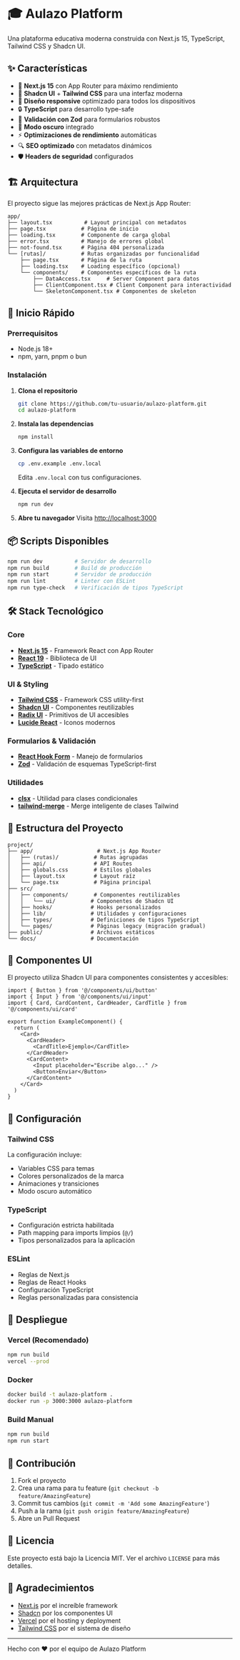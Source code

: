 # 🎓 Aulazo Platform

Una plataforma educativa moderna construida con Next.js 15, TypeScript, Tailwind CSS y Shadcn UI.

## ✨ Características

- 🚀 **Next.js 15** con App Router para máximo rendimiento
- 🎨 **Shadcn UI** + **Tailwind CSS** para una interfaz moderna
- 📱 **Diseño responsive** optimizado para todos los dispositivos
- 🔒 **TypeScript** para desarrollo type-safe
- 🎯 **Validación con Zod** para formularios robustos
- 🌙 **Modo oscuro** integrado
- ⚡ **Optimizaciones de rendimiento** automáticas
- 🔍 **SEO optimizado** con metadatos dinámicos
- 🛡️ **Headers de seguridad** configurados

## 🏗️ Arquitectura

El proyecto sigue las mejores prácticas de Next.js App Router:

```
app/
├── layout.tsx          # Layout principal con metadatos
├── page.tsx           # Página de inicio
├── loading.tsx        # Componente de carga global
├── error.tsx          # Manejo de errores global
├── not-found.tsx      # Página 404 personalizada
└── [rutas]/           # Rutas organizadas por funcionalidad
    ├── page.tsx       # Página de la ruta
    ├── loading.tsx    # Loading específico (opcional)
    └── components/    # Componentes específicos de la ruta
        ├── DataAccess.tsx     # Server Component para datos
        ├── ClientComponent.tsx # Client Component para interactividad
        └── SkeletonComponent.tsx # Componentes de skeleton
```

## 🚀 Inicio Rápido

### Prerrequisitos

- Node.js 18+ 
- npm, yarn, pnpm o bun

### Instalación

1. **Clona el repositorio**
   ```bash
   git clone https://github.com/tu-usuario/aulazo-platform.git
   cd aulazo-platform
   ```

2. **Instala las dependencias**
   ```bash
   npm install
   ```

3. **Configura las variables de entorno**
   ```bash
   cp .env.example .env.local
   ```
   Edita `.env.local` con tus configuraciones.

4. **Ejecuta el servidor de desarrollo**
   ```bash
   npm run dev
   ```

5. **Abre tu navegador**
   Visita [http://localhost:3000](http://localhost:3000)

## 📦 Scripts Disponibles

```bash
npm run dev          # Servidor de desarrollo
npm run build        # Build de producción
npm run start        # Servidor de producción
npm run lint         # Linter con ESLint
npm run type-check   # Verificación de tipos TypeScript
```

## 🛠️ Stack Tecnológico

### Core
- **[Next.js 15](https://nextjs.org/)** - Framework React con App Router
- **[React 19](https://react.dev/)** - Biblioteca de UI
- **[TypeScript](https://www.typescriptlang.org/)** - Tipado estático

### UI & Styling
- **[Tailwind CSS](https://tailwindcss.com/)** - Framework CSS utility-first
- **[Shadcn UI](https://ui.shadcn.com/)** - Componentes reutilizables
- **[Radix UI](https://www.radix-ui.com/)** - Primitivos de UI accesibles
- **[Lucide React](https://lucide.dev/)** - Iconos modernos

### Formularios & Validación
- **[React Hook Form](https://react-hook-form.com/)** - Manejo de formularios
- **[Zod](https://zod.dev/)** - Validación de esquemas TypeScript-first

### Utilidades
- **[clsx](https://github.com/lukeed/clsx)** - Utilidad para clases condicionales
- **[tailwind-merge](https://github.com/dcastil/tailwind-merge)** - Merge inteligente de clases Tailwind

## 📁 Estructura del Proyecto

```
project/
├── app/                    # Next.js App Router
│   ├── (rutas)/           # Rutas agrupadas
│   ├── api/               # API Routes
│   ├── globals.css        # Estilos globales
│   ├── layout.tsx         # Layout raíz
│   └── page.tsx           # Página principal
├── src/
│   ├── components/        # Componentes reutilizables
│   │   └── ui/           # Componentes de Shadcn UI
│   ├── hooks/            # Hooks personalizados
│   ├── lib/              # Utilidades y configuraciones
│   ├── types/            # Definiciones de tipos TypeScript
│   └── pages/            # Páginas legacy (migración gradual)
├── public/               # Archivos estáticos
└── docs/                 # Documentación
```

## 🎨 Componentes UI

El proyecto utiliza Shadcn UI para componentes consistentes y accesibles:

```tsx
import { Button } from '@/components/ui/button'
import { Input } from '@/components/ui/input'
import { Card, CardContent, CardHeader, CardTitle } from '@/components/ui/card'

export function ExampleComponent() {
  return (
    <Card>
      <CardHeader>
        <CardTitle>Ejemplo</CardTitle>
      </CardHeader>
      <CardContent>
        <Input placeholder="Escribe algo..." />
        <Button>Enviar</Button>
      </CardContent>
    </Card>
  )
}
```

## 🔧 Configuración

### Tailwind CSS
La configuración incluye:
- Variables CSS para temas
- Colores personalizados de la marca
- Animaciones y transiciones
- Modo oscuro automático

### TypeScript
- Configuración estricta habilitada
- Path mapping para imports limpios (`@/`)
- Tipos personalizados para la aplicación

### ESLint
- Reglas de Next.js
- Reglas de React Hooks
- Configuración TypeScript
- Reglas personalizadas para consistencia

## 🚀 Despliegue

### Vercel (Recomendado)
```bash
npm run build
vercel --prod
```

### Docker
```bash
docker build -t aulazo-platform .
docker run -p 3000:3000 aulazo-platform
```

### Build Manual
```bash
npm run build
npm run start
```

## 🤝 Contribución

1. Fork el proyecto
2. Crea una rama para tu feature (`git checkout -b feature/AmazingFeature`)
3. Commit tus cambios (`git commit -m 'Add some AmazingFeature'`)
4. Push a la rama (`git push origin feature/AmazingFeature`)
5. Abre un Pull Request

## 📄 Licencia

Este proyecto está bajo la Licencia MIT. Ver el archivo `LICENSE` para más detalles.

## 🙏 Agradecimientos

- [Next.js](https://nextjs.org/) por el increíble framework
- [Shadcn](https://ui.shadcn.com/) por los componentes UI
- [Vercel](https://vercel.com/) por el hosting y deployment
- [Tailwind CSS](https://tailwindcss.com/) por el sistema de diseño

---

Hecho con ❤️ por el equipo de Aulazo Platform 